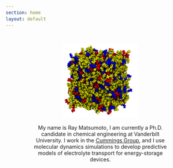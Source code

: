 ```yaml
---
section: home
layout: default
---
```


<div style="padding-left:20px;padding-right:20px;max-width:800px;margin:40px;text-align:center;">

  <img src="/images/website-image.png" alt="Ray Matsumoto" class="float: left" width="200" height="200" />

   <p>My name is Ray Matsumoto, I am currently a Ph.D. candidate in
   chemical engineering at Vanderbilt University.  I work in the
   <a href="http://huggins.vuse.vanderbilt.edu/ptc/"
   onclick="trackOutboundLink('http://huggins.vuse.vanderbilt.edu/ptc/');">Cummings Group</a>, and I use molecular dynamics simulations to
   develop predictive models of electrolyte transport for
   energy-storage devices.</p>

</div>
